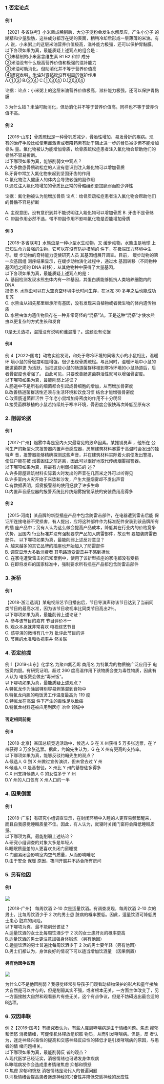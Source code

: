 ### 1.否定论点

#### 例 1
【2021-多省联考】小米熬成稀粥后，大分子淀粉会发生水解反应，产生小分子
的糊精和少量脂肪，这些成分都浮在粥的表面，稍稍冷却后形成一层薄薄的米油。有人
说，小米粥上的这层米油营养价值极高，滋补能力极强，还可以保护胃黏膜。</br>
 以下各项如果为真，最能质疑上述观点的组合是：</br>
 ①未精制的小米富含维生素 B1 B2 和钾 成分</br>
 ②米油没有什么极高营养价值和极强的滋补能力</br>
 ③米油可助消化，但助消化并不等于营养价值高</br>
 ④研究表明，米油对胃黏膜没有明显的保护作用</br>
A.①③ B.②④ C.①③④ D.②③④

论据：论点：小米粥上的这层米油营养价值极高，滋补能力极强，还可以保护胃黏膜

3 为什么错？米油可助消化，但助消化并不等于营养价值高。同样也不等于营养价值不高。

#### 例 2
【2016-山东】骨质疏松是一种骨钙质减少，骨脆性增加，易发骨折的疾病。现
有的治疗手段比如使用雌激素或者降钙素有助于阻止进一步的骨质减少但不能增加骨头
量。氟化物被认为能增加骨质，给骨质疏松症患者注入氟化物会帮助他们的骨骼不容易折断。</br>
以下哪项如果为真，能够削弱文中观点？</br>
A.大多数患骨质疏松症的人没有意识到注入氟化物可以增加骨质</br>
B.牙膏中常加入氟化物来起到坚固牙齿的作用</br>
C.氟化物注入健康人的体内会导致较强的副作用</br>
D.通过注入氟化物增加的骨质比正常的骨骼组织更加脆弱而缺少弹性</br>

论据：氟化物被认为能增加骨质 论点：给骨质疏松症患者注入氟化物会帮助他们的骨骼不容易折断

A. 主观意图，没有意识到并不能说明注入氟化物可以增加骨质
B. 牙齿不是骨骼
C. 带副作用必然不选，带不带副作用不影响氟化物是否能增加骨质

#### 例 3
【2018-多省联考】水熊虫是一种小型水生动物，又 缓步动物。水熊虫是地球
上已知生命力最强的生物，它可以在没有防护措施的 件下，在极端压力环境中生存。缓
步动物的奇特能力促使研究人员 其基因组展开调查。目前， 缓步动物的第一次基因组
测序结果显示，在缓步动物演化过程中，通过水 基因转移（不同物种基因组之间的 DNA
转移），从其他物种中获得了大量基因。</br>
以下各项如果为真，最能质疑上述观点的是：</br>
A. 基因检测发现水熊虫体内有一种基因，其蛋白质能够抵抗人类培养细胞内的 DNA</br>
损伤
B. 水熊虫可以在太空真空环境中长时间生存，在冰冻 30 多年之后也能成功复苏</br>
C. 水熊虫从祖先那里继承所有基因，没有发现来自植物或者微生物的体内遗传物质</br>
D. 水熊虫体内遗传物质存在一种非常奇怪的“混搭”法，正是这种“混搭”才使水熊</br>
虫以更复杂的方式生长和发育

D是无关选项，混搭没有说明和谁混搭？。这题没有论据

#### 例4

例 4【2022-国考】动物实验发现，和处于寒冷环境的同等大小的小鼠相比，温暖环
境小鼠的骨密度明显增强，很少出现骨质疏松。与此同时，温暖环境中小鼠的肠道菌群更
为活跃，当把这些小鼠的肠道菌群移植到寒冷环境的小鼠肠道后，后者骨密度也增强了。
由此可见，只要改善肠道菌群活性就可以增强骨密度。</br>
 以下哪项如果为真，最能削弱上述证？</br>
A.肠道中不是所有的细菌都会引起成骨细胞的增加，从而增加骨密度</br>
B.改善肠道菌群活性还须与生活环境和饮食习惯 结合才能增强骨密度</br>
C.改善肠道菌群活性 于年老小鼠增加骨密度的作用不十分明显</br>
D.接受菌群移植的小鼠若持续处于寒冷环境，骨密度会很快再次降低至原有水</br>

### 2. 削弱论据

#### 例 1
【2017-广州】烟雾中毒是室内火灾最常见的致命因素。某推销员声 ，他所在
公司生产的新型火灾报警器内置声音感应器，房屋建筑材料暴露于高温时会发出的独特声
音，报警器能够精确探测这些声音，并在建筑材料实际着火前便发出警报，使住户能在被
烟雾困住之前逃离，因此可以很好地取代传统烟雾报警器。</br> 
以下哪项如果为真，将最有力削弱推销员的 述？</br> 
A.许多房屋建筑材料实际着火时发出的声音在几百米之外可以听得见</br>
B.许多室内火灾开始于床垫和沙发，产生大量烟雾却不发出声音</br>
C.有数据表明，烟雾报警器的使用拯救了许多生命 </br>
D.内置声音感应器的报警系统比传统烟雾报警系统的安装费用高得多</br>

#### 例 2
【2015-河南】某品牌的新型插座产品中包含防雷击部件，在电器遭到雷击后能
保证所连接电器不受损害，有人提出，应将这种部件作为标准配件安装到该品牌所有的插
座产品中；另有人认为这么做会提高产品成本，降低其在行业内的价格竞争优势，且国内
行业标准并没有强制要求产品加入防雷部件，故没有 要加装防雷击部件。
以下哪项如果为真，最能削弱上述反对意见？</br> 
A.  越来越多的其它品牌的插座也开始加入了防雷部件 </br>
B.  调查显示大多数消费者 其电路遭受雷击并不感到担忧 </br>
C.  在家电遭受雷击的已知案例中，使用了该新型插座的家电都没有受损 </br>
D.  在即将发布的国家标准中，强制要求所有插座产品都包含防雷击部件 </br>


### 3. 拆桥

#### 例 1
【2018-浙江选调】某电视综艺节目播出后，节目导演声称该节目达到了当前同
类节目的最高水准，因为该节目收视率比同类节目高出2％。</br> 
以下哪项如果为真，最能削弱上述论证？</br> 
A.  参与该节目的嘉宾 节目评价不一 </br>
B.  观众本身就非常喜欢 电视综艺节目 </br>
C.  该导演的微博有几十万 批评此节目的评 </br>
D.  节目的水准和收视率并  然关联

### 4. 否定前提

例 1【2019-山东】化学名 为聚四氟乙烯 商用名 为特氟龙的物质被广泛应用于
电饭煲内胆。有研究证明，超过 260 度高温作用下该物质会变为毒性物质，因此有人认为
电饭煲会做出“毒米饭”。</br> 
以下哪项如果为真，最能质疑上述观点？</br> 
A.特氟龙作为涂层特别容易剥落混到食物中 </br>
B.特氟龙内胆的电饭煲工作温度最高为 119 度 </br>
C.特氟龙在高温 件下产生的毒性足以致癌 </br>
D.特氟龙材料还被应用到医疗 冶金 领域中

#### 否定相同前提

#### 例 6
【2018-北京】某国总统竞选活动中，候选人 G 在 X 州获得 5 万多张选票，在 Y</br>
州获得 3 万余张选票。据此，约翰先生认为，G 在 X 州有更高的支持率。</br> 
以下哪项如果为真，能够反驳约翰先生的观点？</br> 
A.候选人 G 到 X 州做过宣传演讲，但未曾去过 Y 州 </br>
B.候选人 G 是基督徒，X 州比 Y 州的基督徒多得多</br> 
C.X 州支持候选人 G 的女性多于 Y 州</br> 
D.Y 州的人口仅有 X 州人口的一半

### 4. 因果倒置

#### 例 1

【2018-广东】有研究小组调查显示，在封闭环境中入睡的人更容易频繁醒来，</br>
而且自我感觉睡眠质量不佳。因此，有人认为，就寝时关闭门窗将会降低睡眠质量。</br>
以下哪项为真，最能削弱上述结论？</br> 
A.研究小组调查的对象大多是年轻人 </br>
B.睡眠质量差的人更喜欢关闭门窗睡觉 </br>
C.门窗紧闭会影响室内空气质量，从而影响睡眠 </br>
D.由于安全 保暖 原因，夜间开窗并不适合所有房间</br>

### 5. 另有他因

#### 例1

![](./images/1.png)

【2018-广州】 每周饮酒 2-10 次是适量饮酒。有调查发现，每周饮酒 2-10 次的
男士，比每周饮酒少于 2 次的男士患 脏病的概率要低。因此，适量饮酒可降低男士患心
脏病的风险。 </br>
以下哪项为真，最不能削弱该证？</br> 
A.适量饮酒的女士比每周饮酒少于 2 次的女士患肝炎的概率更高 </br>
B.适量饮酒的男士更注意加强身体锻炼  （另有他因）</br>
C.适量饮酒的男士普遍比每周饮酒少于 2 次的男士要年轻（另有他因）</br>
D.男士们都认为，身体良好的情况下可以适当增加饮酒量 （因果倒置）

#### 另有他因争议题

![](./images/另有他因争议题.jpg)

为什么C不是他因削弱？我感觉经常引导孩子们观看动植物保护的影片和童年接触大自然是可以并存的，但是削弱其实不强，或者根本无关。一方面主体改变了，另一方面接触大自然和观看影片有些无关。这个有点争议，但是不妨碍选出最合适的B选项。

### 6. 双因串联

例 2【2016-国考】有研究者认为，有些人罹患哮喘病是由于情绪问题。焦虑 抑郁
和愤怒 消极情绪，可促使机体释放组织胺 物质，从而引发哮喘病。但是，反 者认
为，迷走神经兴奋性的提高和交感神经反应性的降低才是引发哮喘病的原因，与患者的情
绪问题相关。</br> 以下哪项如果为真，最能削弱反 者的观点？</br> 
A.现代医学已经证实，消极情绪也可诱发身体疾病</br> 
B.哮喘病发作会造成患者情绪焦虑 抑郁和愤怒 </br> 
C.焦虑 抑郁和愤怒 消极情绪是现代人的普遍问题 </br>
D.消极情绪会提高患者迷走神经的兴奋性并降低交感神经的反应性</br>
